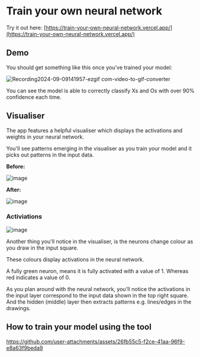 # Train your own neural network

Try it out here: [https://train-your-own-neural-network.vercel.app/](https://train-your-own-neural-network.vercel.app/)

## Demo

You should get something like this once you've trained your model:

![Recording2024-09-09141957-ezgif com-video-to-gif-converter](https://github.com/user-attachments/assets/adb569ab-e208-43c9-bb9d-731c8e5e199b)

You can see the model is able to correctly classify Xs and Os with over 90% confidence each time.

## Visualiser

The app features a helpful visualiser which displays the activations and weights in your neural network.

You'll see patterns emerging in the visualiser as you train your model and it picks out patterns in the input data.

**Before:**

![image](https://github.com/user-attachments/assets/174cdb72-0124-40e3-863f-7a3b42e6d526)

**After:**

![image](https://github.com/user-attachments/assets/2e307847-b287-4c41-9dc4-e130a4399747)

### Activiations

![image](https://github.com/user-attachments/assets/2d02a3eb-0c8b-413c-abb3-ee6f998e59cb)

Another thing you'll notice in the visualiser, is the neurons change colour as you draw in the input square.

These colours display activations in the neural network.

A fully green neuron, means it is fully activated with a value of 1.
Whereas red indicates a value of 0.

As you plan around with the neural network, you'll notice the activations in the input layer correspond to the input data shown in the top right square.
And the hidden (middle) layer then extracts patterns e.g. lines/edges in the drawings.

## How to train your model using the tool

https://github.com/user-attachments/assets/26fb55c5-f2ce-41aa-96f9-e8a63f9beda9
